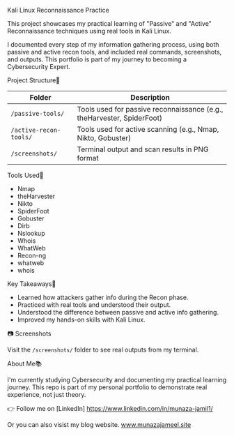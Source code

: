 Kali Linux Reconnaissance Practice

This project showcases my practical learning of "Passive" and "Active" Reconnaissance techniques using real tools in Kali Linux.

I documented every step of my information gathering process, using both passive and active recon tools, and included real commands, screenshots, and outputs. This portfolio is part of my journey to becoming a Cybersecurity Expert.


Project Structure🧭 

| Folder             | Description                                      |
|--------------------|--------------------------------------------------|
| `/passive-tools/`  | Tools used for passive reconnaissance (e.g., theHarvester, SpiderFoot) |
| `/active-recon-tools/` | Tools used for active scanning (e.g., Nmap, Nikto, Gobuster) |
| `/screenshots/`    | Terminal output and scan results in PNG format  |



 Tools Used🔎

- Nmap
- theHarvester
- Nikto
- SpiderFoot
- Gobuster
- Dirb
- Nslookup
- Whois
- WhatWeb
- Recon-ng
- whatweb
- whois



Key Takeaways📌 

- Learned how attackers gather info during the Recon phase.
- Practiced with real tools and understood their output.
- Understood the difference between passive and active info gathering.
- Improved my hands-on skills with Kali Linux.


📷 Screenshots

Visit the `/screenshots/` folder to see real outputs from my terminal.


About Me📚 

I'm currently studying Cybersecurity and documenting my practical learning journey. This repo is part of my personal portfolio to demonstrate real experience, not just theory.



👉 Follow me on [LinkedIn]
https://www.linkedin.com/in/munaza-jamil1/




Or you can also visist my blog website.    www.munazajameel.site




